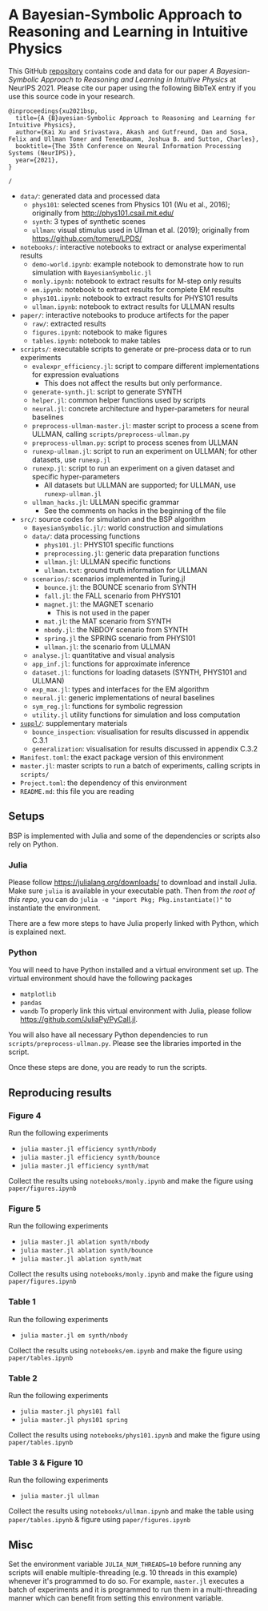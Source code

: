 # A Bayesian-Symbolic Approach to Reasoning and Learning in Intuitive Physics

This GitHub [repository](https://github.com/xukai92/bsp/) contains code and data for our paper *A Bayesian-Symbolic Approach to Reasoning and Learning in Intuitive Physics* at NeurIPS 2021.
Please cite our paper using the following BibTeX entry if you use this source code in your research.
```
@inproceedings{xu2021bsp,
  title={A {B}ayesian-Symbolic Approach to Reasoning and Learning for Intuitive Physics},
  author={Kai Xu and Srivastava, Akash and Gutfreund, Dan and Sosa, Felix and Ullman Tomer and Tenenbaumm, Joshua B. and Sutton, Charles},
  booktitle={The 35th Conference on Neural Information Processing Systems (NeurIPS)},
  year={2021},
}
```

`/`
- `data/`: generated data and processed data
    - `phys101`: selected scenes from Physics 101 (Wu et al., 2016); originally from http://phys101.csail.mit.edu/
    - `synth`: 3 types of synthetic scenes
    - `ullman`: visual stimulus used in Ullman et al. (2019); originally from https://github.com/tomeru/LPDS/
- `notebooks/`: interactive notebooks to extract or analyse experimental results
    - `demo-world.ipynb`: example notebook to demonstrate how to run simulation with `BayesianSymbolic.jl`
    - `monly.ipynb`: notebook to extract results for M-step only results
    - `em.ipynb`: notebook to extract results for complete EM results
    - `phys101.ipynb`: notebook to extract results for PHYS101 results
    - `ullman.ipynb`: notebook to extract results for ULLMAN results
- `paper/`: interactive notebooks to produce artifects for the paper
    - `raw/`: extracted results
    - `figures.ipynb`: notebook to make figures
    - `tables.ipynb`: notebook to make tables
- `scripts/`: executable scripts to generate or pre-process data or to run experiments
    - `evalexpr_efficiency.jl`: script to compare different implementations for expression evaluations
        - This does not affect the results but only performance.
    - `generate-synth.jl`: script to generate SYNTH
    - `helper.jl`: common helper functions used by scripts
    - `neural.jl`: concrete architecture and hyper-parameters for neural baselines
    - `preprocess-ullman-master.jl`: master script to process a scene from ULLMAN, calling `scripts/preprocess-ullman.py`
    - `preprocess-ullman.py`: script to process scenes from ULLMAN
    - `runexp-ullman.jl`: script to run an experiment on ULLMAN; for other datasets, use `runexp.jl`
    - `runexp.jl`: script to run an experiment on a given dataset and specific hyper-parameters
        - All datasets but ULLMAN are supported; for ULLMAN, use `runexp-ullman.jl`
    - `ullman_hacks.jl`: ULLMAN specific grammar 
        - See the comments on hacks in the beginning of the file
- `src/`: source codes for simulation and the BSP algorithm
    - `BayesianSymbolic.jl/`: world construction and simulations
    - `data/`: data processing functions
        - `phys101.jl`: PHYS101 specific functions
        - `preprocessing.jl`: generic data preparation functions
        - `ullman.jl`: ULLMAN specific functions
        - `ullman.txt`: ground truth information for ULLMAN
    - `scenarios/`: scenarios implemented in Turing.jl
        - `bounce.jl`: the BOUNCE scenario from SYNTH
        - `fall.jl`: the FALL scenario from PHYS101
        - `magnet.jl`: the MAGNET scenario
            - This is not used in the paper
        - `mat.jl`: the MAT scenario from SYNTH
        - `nbody.jl`: the NBDOY scenario from SYNTH
        - `spring.jl` the SPRING scenario from PHYS101
        - `ullman.jl`: the scenario from ULLMAN
    - `analyse.jl`: quantitative and visual analysis
    - `app_inf.jl`: functions for approximate inference
    - `dataset.jl`: functions for loading datasets (SYNTH, PHYS101 and ULLMAN)
    - `exp_max.jl`: types and interfaces for the EM algorithm
    - `neural.jl`: generic implementations of neural baselines
    - `sym_reg.jl`: functions for symbolic regression
    - `utility.jl` utility functions for simulation and loss computation
- [`suppl/`](https://github.com/xukai92/bsp/tree/main/suppl/): supplementary materials
    - `bounce_inspection`: visualisation for results discussed in appendix C.3.1
    - `generalization`: visualisation for results discussed in appendix C.3.2
- `Manifest.toml`: the exact package version of this environment
- `master.jl`: master scripts to run a batch of experiments, calling scripts in `scripts/`
- `Project.toml`: the dependency of this environment
- `README.md`: this file you are reading

## Setups

BSP is implemented with Julia and some of the dependencies or scripts also rely on Python.

### Julia

Please follow https://julialang.org/downloads/ to download and install Julia.
Make sure `julia` is available in your executable path.
Then from *the root of this repo*, you can do `julia -e "import Pkg; Pkg.instantiate()"` to instantiate the environment.

There are a few more steps to have Julia properly linked with Python, which is explained next.

### Python

You will need to have Python installed and a virtual environment set up.
The virtual environment should have the following packages
- `matplotlib`
- `pandas`
- `wandb`
To properly link this virtual environment with Julia, please follow https://github.com/JuliaPy/PyCall.jl.

You will also have all necessary Python dependencies to run `scripts/preprocess-ullman.py`.
Please see the libraries imported in the script.

Once these steps are done, you are ready to run the scripts.

## Reproducing results

### Figure 4

Run the following experiments
- `julia master.jl efficiency synth/nbody`
- `julia master.jl efficiency synth/bounce`
- `julia master.jl efficiency synth/mat`

Collect the results using `notebooks/monly.ipynb` and make the figure using `paper/figures.ipynb`

### Figure 5

Run the following experiments
- `julia master.jl ablation synth/nbody`
- `julia master.jl ablation synth/bounce`
- `julia master.jl ablation synth/mat`

Collect the results using `notebooks/monly.ipynb` and make the figure using `paper/figures.ipynb`

### Table 1

Run the following experiments
- `julia master.jl em synth/nbody`

Collect the results using `notebooks/em.ipynb` and make the figure using `paper/tables.ipynb`

### Table 2

Run the following experiments
- `julia master.jl phys101 fall`
- `julia master.jl phys101 spring`

Collect the results using `notebooks/phys101.ipynb` and make the figure using `paper/tables.ipynb`

### Table 3 & Figure 10

Run the following experiments
- `julia master.jl ullman`

Collect the results using `notebooks/ullman.ipynb` and make the table using `paper/tables.ipynb` & figure using `paper/figures.ipynb`

## Misc

Set the environment variable `JULIA_NUM_THREADS=10` before running any scripts will enable multiple-threading (e.g. 10 threads in this example) whenever it's programmed to do so.
For example, `master.jl` executes a batch of experiments and it is programmed to run them in a multi-threading manner which can benefit from setting this environment variable.
